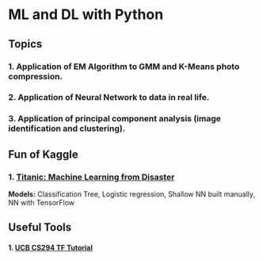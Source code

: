 # ML and DL with Python 
## Topics 
### 1. Application of EM Algorithm to GMM and K-Means photo compression.
### 2. Application of Neural Network to data in real life.
### 3. Application of principal component analysis (image identification and clustering).
## Fun of Kaggle
### 1. [Titanic: Machine Learning from Disaster](https://www.kaggle.com/c/titanic/overview) 
**Models:** Classification Tree, Logistic regression, Shallow NN built manually, NN with TensorFlow
## Useful Tools
#### 1. [UCB CS294 TF Tutorial](https://nbviewer.jupyter.org/url/rail.eecs.berkeley.edu/deeprlcourse-fa18/static/misc/TF_lecture.ipynb)
